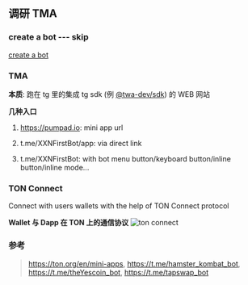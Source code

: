 ## 调研 TMA

### create a bot --- skip

[create a bot](https://docs.ton.org/develop/dapps/telegram-apps/step-by-step-guide#setting-up-a-bot-for-the-app)

### TMA

**本质**: 跑在 tg 里的集成 tg sdk (例 [@twa-dev/sdk](https://core.telegram.org/bots/webapps)) 的 WEB 网站

**几种入口**

1. https://pumpad.io: mini app url

2. t.me/XXNFirstBot/app: via direct link

3. t.me/XXNFirstBot: with bot menu button/keyboard button/inline button/inline mode...

### TON Connect

Connect with users wallets with the help of TON Connect protocol

**Wallet 与 Dapp 在 TON 上的通信协议**
![ton connect](https://docs.ton.org/img/docs/ton-connect/ton-connect_1.svg?raw=true)

### 参考

> https://ton.org/en/mini-apps,
> https://t.me/hamster_kombat_bot,
> https://t.me/theYescoin_bot,
> https://t.me/tapswap_bot
